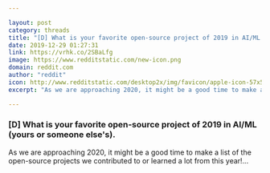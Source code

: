 ```yaml
---

layout: post
category: threads
title: "[D] What is your favorite open-source project of 2019 in AI/ML (yours or someone else's)."
date: 2019-12-29 01:27:31
link: https://vrhk.co/2SBaLfg
image: https://www.redditstatic.com/new-icon.png
domain: reddit.com
author: "reddit"
icon: http://www.redditstatic.com/desktop2x/img/favicon/apple-icon-57x57.png
excerpt: "As we are approaching 2020, it might be a good time to make a list of the open-source projects we contributed to or learned a lot from this year!..."

---
```


### [D] What is your favorite open-source project of 2019 in AI/ML (yours or someone else's).

As we are approaching 2020, it might be a good time to make a list of the open-source projects we contributed to or learned a lot from this year!...